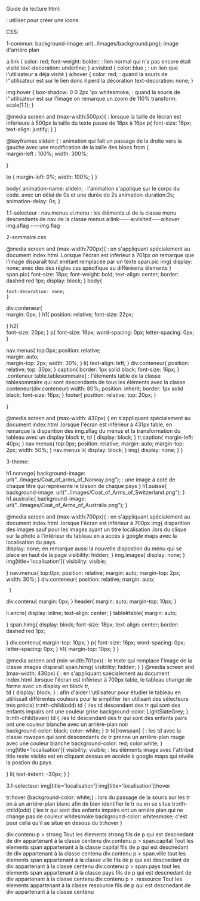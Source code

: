 Guide de lecture
html:
<link rel="icon" href="../images/Flag_of_Norway.png" /> : utiliser pour créer une icone.

CSS:

1-commun:
background-image: url(../images/background.png); image d'arriére plan 

a:link {
  color: red;
  font-weight:  bolder;                                                      : lien normal qui n'a pas encore était visité
  text-decoration: underline;
}
a:visited {
  color: blue ;                                                                     : un lien que l'utilisateur a déja visité
}
a:hover {
 color: red;                                                                        : quand la souris de l''utilisateur  est sur le lien donc il perd la décoration 
 text-decoration: none;
}

img:hover {
  box-shadow: 0 0 2px 1px whitesmoke;                  : quand la souris de l''utilisateur est sur l'image  on remarque un zoom de 110%
transform: scale(1.1);
}

@media screen and (max-width:500px){                   :  lorsque la taille de lécran  est inférieure à 500px la taille du texte passe de 18px à 16px
  p{
    font-size: 16px;
    text-align:  justify;
} 
}

@keyframes slidein {                                                   : animation  qui fait un passage de la droite vers la gauche avec une modification de la taille des blocs
  from {                                                                               
    margin-left : 100%;
    width: 300%;
    
  }

  to {
    margin-left:  0%;
    width: 100%;
  }
}

body{
animation-name: slidein;                                   : l'animation s'applique sur le corps du code. avec un délai de 0s et une durée de 2s
  animation-duration:2s;
  animation-delay: 0s;
}


1.1-selecteur :
nav.menus ul.menu                                             : les éléments ul de la classe menu descendants de nav de la classe menus 
a:link-----a:visited----a:hover                     
img.sflag ----img.flag


2-sommaire.css

@media screen and (max-width:700px){       : en s'appliquant spécialement au document index.html .Lorsque l'écran est inférieur à 701px
				on remarque que l'image  disparaît tout enétant remplacée par un texte
  span.pic img{
    display: none;			avec des des régles css spécifique  au différéents élements 
  }
  span.pic{
    font-size: 18px;
    font-weight: bold;
    text-align: center;
    border: dashed red 1px;
    display: block;
    }
  body{
    				
    text-decoration: none;
    }
  div.conteneur{			
    margin: 0px;
  }
  h1{
    position: relative;
    font-size: 22px;			

  }
  h2{				
    font-size: 20px;
  }
  p{
    font-size: 16px;
    word-spacing: 0px;
  letter-spacing: 0px;
  }
 
   nav.menus{
    top:0px;
    position: relative;			
    margin: auto;			
    margin-top: 2px;
    width: 30%;
    }
  li{
    text-align: left;
  }
  div.conteneur{
    position:  relative;
    top: 30px;
     }
  caption{
     border: 1px solid black;
    font-size: 16px;
  }
  .conteneur table.tablesommaire{  : l'élements table de la classe tablesommaire qui sont descendants de tous les éléments avec la classe conteneur(div.conteneur)
    width: 80%;
    position: inherit;
    border: 1px solid black;
    font-size: 16px;
  }
  footer{
    position: relative;
    top: 20px;
  }
  
}

@media screen and (max-width: 430px) {                             en s'appliquant spécialement au document index.html .lorsque l'écran est inférieur à 431px
 table,					     en remarque la disparition des img.sflag du menus et la transformation du tableau avec un display block 
tr,
 td {
  display: block;
   }
  tr,caption{
    margin-left: 40px;
  }
  nav.menus{
    top:0px;
    position: relative;
    margin: auto;
    margin-top: 2px;
    width: 50%;
    }
  nav.menus li{
    display: block;
  }
   img{
   display: none;
  }
}



3-theme:

h1.norvege{
    background-image: url("../images/Coat_of_arms_of_Norway.png");                               : une image à coté de chaque titre qui représente le blason de chaque pays
   }
h1.suisse{
    background-image: url("../images/Coat_of_Arms_of_Switzerland.png");
    }
h1.australie{
   background-image: url("../images/Coat_of_Arms_of_Australia.png");
}



@media screen and (max-width:700px){     		: en s'appliquant spécialement au document index.html .lorsque l'écran est inférieur à 700px
  img{					disparition des images sauf pour les images ayant un titre localisation .lors du clique sur la photo à l'intérieur du tableau 
					en a accés à google maps avec la localisation du pays.	
    display: none;				en remarque aussi la nouvelle dispostion du menu qui se place en haut de la page 
    visibility: hidden;
  }
  img.images{
   display: none;
  }
  img[title='localisation']{
    visibility:  visible;
    
  }
  nav.menus{
    top:0px;
    position: relative;
    margin: auto;
    margin-top: 2px;
    width: 30%;
    }
  div.conteneur{
    position:  relative;
    margin: auto;
    
     }
  div.contenu{
    margin: 0px;
  }
  header{
    margin: auto;
    margin-top: 10px;
  }

  li.ancre{
    display: inline;
    text-align: center;
  }
  table#table{
   margin: auto;
    
  }
  span.himg{
    display: block;
    font-size: 18px;
    text-align: center;
    border: dashed red 1px;
    
  }
  div.contenu{
    margin-top: 10px;
  }
   p{
    font-size: 16px;
    word-spacing: 0px;
  letter-spacing: 0px;
  }
  h1{
    margin-top: 10px;
  }
}

@media screen and (min-width:701px){    : le texte qui remplace l'image de la classe images disparaît
  span.himg{
    visibility: hidden;
  }
}
@media screen and (max-width: 430px) {		: en s'appliquant spécialement au document index.html .lorsque l'écran est inférieur à  700px
 table,					le tableau change de forme avec un display en block 
tr,					
 td {
  display: block;
  }				: afin d'aider l'utilisateur pour étudier le tableau en utiliissait différentes couleurs pour le simplifier (en utilisant des sélecteurs très précis)
  tr:nth-child(odd) td {			:les td descendant des tr qui sont des enfants impairs ont une couleur grise
  background-color: LightSlateGrey;
}
   tr:nth-child(even) td {			:les td descendant des tr qui sont des enfants pairs ont une couleur blanche avec un arrière-plan noir 	
  background-color: black;
     color: white;
}
   tr td[rowspan] {				: les td avec la classe rowspan qui sont descendants de tr prenne un arrière-plan  rouge avec une couleur blanche
  background-color: red;
  color:white;
}
   img[title='localisation']{
    visibility:  visible;				: les éléments image avec l'attribut title reste visible est en cliquant dessus en accéde à google maps qui révéle la postion du pays
    
  }
  li{
    text-indent: -30px;
  }
}



3.1-selecteur:
img[title='localisation']
img[title='localisation']:hover

tr:hover {background-color: white;}  		 : lors du passage de la souris sur les tr on à un arriére-plan blanc afin de bien identifier le tr ou en se situe 
tr:nth-child(odd) {				 les tr  qui sont des enfants impairs  ont un arriére plan qui ne change pas de couleur whitesmoke 
  background-color: whitesmoke;		c'est pour cella qu'il se situe en desous du tr:hover 
}


div.contenu p > strong			Tout les élements strong fils de p qui est descnedant de div appartenant à la classe centenu
div.contenu p > span.capital			Tout les élements span appartenant à la classe capital  fils de p qui est descnedant de div appartenant à la classe centenu
div.contenu p > span.ville			tout les élements span appartenant à la classe ville fils de p qui est descnedant de div appartenant à la classe centenu
div.contenu p > span.pays			tout les élements span appartenant à la classe pays fils de p qui est descnedant de div appartenant à la classe centenu
div.contenu p > .ressource			Tout les élements appartenant à la classe ressource  fils de p qui est descnedant de div appartenant à la classe centenu

